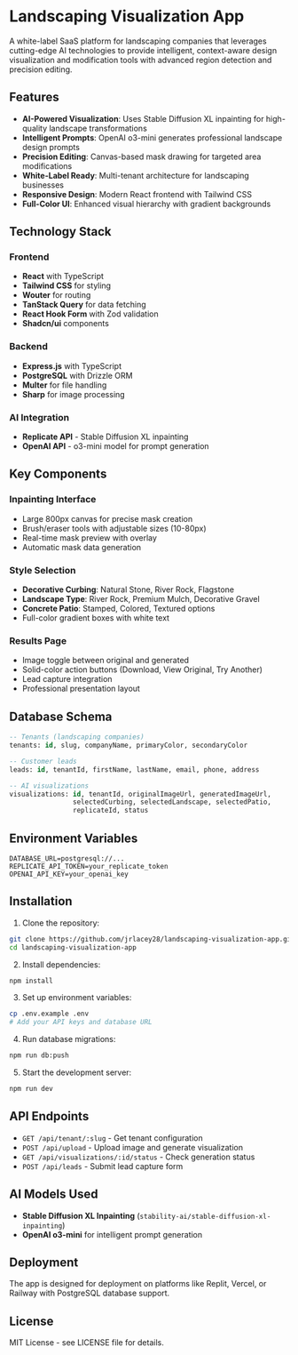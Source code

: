 # Landscaping Visualization App

A white-label SaaS platform for landscaping companies that leverages cutting-edge AI technologies to provide intelligent, context-aware design visualization and modification tools with advanced region detection and precision editing.

## Features

- **AI-Powered Visualization**: Uses Stable Diffusion XL inpainting for high-quality landscape transformations
- **Intelligent Prompts**: OpenAI o3-mini generates professional landscape design prompts
- **Precision Editing**: Canvas-based mask drawing for targeted area modifications
- **White-Label Ready**: Multi-tenant architecture for landscaping businesses
- **Responsive Design**: Modern React frontend with Tailwind CSS
- **Full-Color UI**: Enhanced visual hierarchy with gradient backgrounds

## Technology Stack

### Frontend
- **React** with TypeScript
- **Tailwind CSS** for styling
- **Wouter** for routing
- **TanStack Query** for data fetching
- **React Hook Form** with Zod validation
- **Shadcn/ui** components

### Backend
- **Express.js** with TypeScript
- **PostgreSQL** with Drizzle ORM
- **Multer** for file handling
- **Sharp** for image processing

### AI Integration
- **Replicate API** - Stable Diffusion XL inpainting
- **OpenAI API** - o3-mini model for prompt generation

## Key Components

### Inpainting Interface
- Large 800px canvas for precise mask creation
- Brush/eraser tools with adjustable sizes (10-80px)
- Real-time mask preview with overlay
- Automatic mask data generation

### Style Selection
- **Decorative Curbing**: Natural Stone, River Rock, Flagstone
- **Landscape Type**: River Rock, Premium Mulch, Decorative Gravel
- **Concrete Patio**: Stamped, Colored, Textured options
- Full-color gradient boxes with white text

### Results Page
- Image toggle between original and generated
- Solid-color action buttons (Download, View Original, Try Another)
- Lead capture integration
- Professional presentation layout

## Database Schema

```sql
-- Tenants (landscaping companies)
tenants: id, slug, companyName, primaryColor, secondaryColor

-- Customer leads
leads: id, tenantId, firstName, lastName, email, phone, address

-- AI visualizations
visualizations: id, tenantId, originalImageUrl, generatedImageUrl, 
                selectedCurbing, selectedLandscape, selectedPatio, 
                replicateId, status
```

## Environment Variables

```env
DATABASE_URL=postgresql://...
REPLICATE_API_TOKEN=your_replicate_token
OPENAI_API_KEY=your_openai_key
```

## Installation

1. Clone the repository:
```bash
git clone https://github.com/jrlacey28/landscaping-visualization-app.git
cd landscaping-visualization-app
```

2. Install dependencies:
```bash
npm install
```

3. Set up environment variables:
```bash
cp .env.example .env
# Add your API keys and database URL
```

4. Run database migrations:
```bash
npm run db:push
```

5. Start the development server:
```bash
npm run dev
```

## API Endpoints

- `GET /api/tenant/:slug` - Get tenant configuration
- `POST /api/upload` - Upload image and generate visualization
- `GET /api/visualizations/:id/status` - Check generation status
- `POST /api/leads` - Submit lead capture form

## AI Models Used

- **Stable Diffusion XL Inpainting** (`stability-ai/stable-diffusion-xl-inpainting`)
- **OpenAI o3-mini** for intelligent prompt generation

## Deployment

The app is designed for deployment on platforms like Replit, Vercel, or Railway with PostgreSQL database support.

## License

MIT License - see LICENSE file for details.